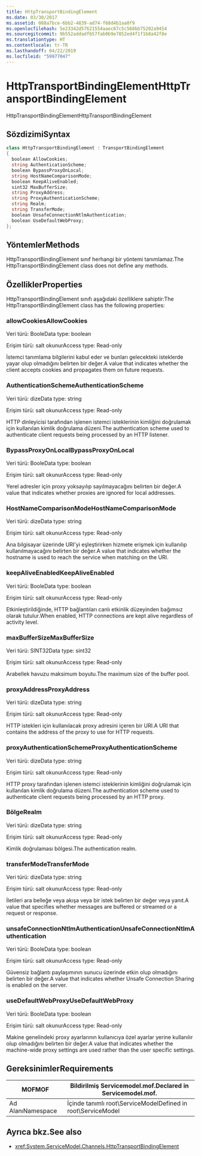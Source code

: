```yaml
---
title: HttpTransportBindingElement
ms.date: 03/30/2017
ms.assetid: 088a7bce-6bb2-4839-ad74-f68d4b1aa0f9
ms.openlocfilehash: 5e23342d57621554aaec67c5c568bb75202a9454
ms.sourcegitcommit: 9b552addadfb57fab0b9e7852ed4f1f1b8a42f8e
ms.translationtype: HT
ms.contentlocale: tr-TR
ms.lasthandoff: 04/22/2019
ms.locfileid: "59977047"
---
```

# <a name="httptransportbindingelement"></a><span data-ttu-id="71ed9-102">HttpTransportBindingElement</span><span class="sxs-lookup"><span data-stu-id="71ed9-102">HttpTransportBindingElement</span></span>
<span data-ttu-id="71ed9-103">HttpTransportBindingElement</span><span class="sxs-lookup"><span data-stu-id="71ed9-103">HttpTransportBindingElement</span></span>  
  
## <a name="syntax"></a><span data-ttu-id="71ed9-104">Sözdizimi</span><span class="sxs-lookup"><span data-stu-id="71ed9-104">Syntax</span></span>  
  
```csharp
class HttpTransportBindingElement : TransportBindingElement  
{  
  boolean AllowCookies;  
  string AuthenticationScheme;  
  boolean BypassProxyOnLocal;  
  string HostNameComparisonMode;  
  boolean KeepAliveEnabled;  
  sint32 MaxBufferSize;  
  string ProxyAddress;  
  string ProxyAuthenticationScheme;  
  string Realm;  
  string TransferMode;  
  boolean UnsafeConnectionNtlmAuthentication;  
  boolean UseDefaultWebProxy;  
};  
```  
  
## <a name="methods"></a><span data-ttu-id="71ed9-105">Yöntemler</span><span class="sxs-lookup"><span data-stu-id="71ed9-105">Methods</span></span>  
 <span data-ttu-id="71ed9-106">HttpTransportBindingElement sınıf herhangi bir yöntemi tanımlamaz.</span><span class="sxs-lookup"><span data-stu-id="71ed9-106">The HttpTransportBindingElement class does not define any methods.</span></span>  
  
## <a name="properties"></a><span data-ttu-id="71ed9-107">Özellikler</span><span class="sxs-lookup"><span data-stu-id="71ed9-107">Properties</span></span>  
 <span data-ttu-id="71ed9-108">HttpTransportBindingElement sınıfı aşağıdaki özelliklere sahiptir:</span><span class="sxs-lookup"><span data-stu-id="71ed9-108">The HttpTransportBindingElement class has the following properties:</span></span>  
  
### <a name="allowcookies"></a><span data-ttu-id="71ed9-109">allowCookies</span><span class="sxs-lookup"><span data-stu-id="71ed9-109">AllowCookies</span></span>  
 <span data-ttu-id="71ed9-110">Veri türü: Boole</span><span class="sxs-lookup"><span data-stu-id="71ed9-110">Data type: boolean</span></span>  
  
 <span data-ttu-id="71ed9-111">Erişim türü: salt okunur</span><span class="sxs-lookup"><span data-stu-id="71ed9-111">Access type: Read-only</span></span>  
  
 <span data-ttu-id="71ed9-112">İstemci tanımlama bilgilerini kabul eder ve bunları gelecekteki isteklerde yayar olup olmadığını belirten bir değer.</span><span class="sxs-lookup"><span data-stu-id="71ed9-112">A value that indicates whether the client accepts cookies and propagates them on future requests.</span></span>  
  
### <a name="authenticationscheme"></a><span data-ttu-id="71ed9-113">AuthenticationScheme</span><span class="sxs-lookup"><span data-stu-id="71ed9-113">AuthenticationScheme</span></span>  
 <span data-ttu-id="71ed9-114">Veri türü: dize</span><span class="sxs-lookup"><span data-stu-id="71ed9-114">Data type: string</span></span>  
  
 <span data-ttu-id="71ed9-115">Erişim türü: salt okunur</span><span class="sxs-lookup"><span data-stu-id="71ed9-115">Access type: Read-only</span></span>  
  
 <span data-ttu-id="71ed9-116">HTTP dinleyicisi tarafından işlenen istemci isteklerinin kimliğini doğrulamak için kullanılan kimlik doğrulama düzeni.</span><span class="sxs-lookup"><span data-stu-id="71ed9-116">The authentication scheme used to authenticate client requests being processed by an HTTP listener.</span></span>  
  
### <a name="bypassproxyonlocal"></a><span data-ttu-id="71ed9-117">BypassProxyOnLocal</span><span class="sxs-lookup"><span data-stu-id="71ed9-117">BypassProxyOnLocal</span></span>  
 <span data-ttu-id="71ed9-118">Veri türü: Boole</span><span class="sxs-lookup"><span data-stu-id="71ed9-118">Data type: boolean</span></span>  
  
 <span data-ttu-id="71ed9-119">Erişim türü: salt okunur</span><span class="sxs-lookup"><span data-stu-id="71ed9-119">Access type: Read-only</span></span>  
  
 <span data-ttu-id="71ed9-120">Yerel adresler için proxy yoksayılıp sayılmayacağını belirten bir değer.</span><span class="sxs-lookup"><span data-stu-id="71ed9-120">A value that indicates whether proxies are ignored for local addresses.</span></span>  
  
### <a name="hostnamecomparisonmode"></a><span data-ttu-id="71ed9-121">HostNameComparisonMode</span><span class="sxs-lookup"><span data-stu-id="71ed9-121">HostNameComparisonMode</span></span>  
 <span data-ttu-id="71ed9-122">Veri türü: dize</span><span class="sxs-lookup"><span data-stu-id="71ed9-122">Data type: string</span></span>  
  
 <span data-ttu-id="71ed9-123">Erişim türü: salt okunur</span><span class="sxs-lookup"><span data-stu-id="71ed9-123">Access type: Read-only</span></span>  
  
 <span data-ttu-id="71ed9-124">Ana bilgisayar üzerinde URI'yi eşleştirirken hizmete erişmek için kullanılıp kullanılmayacağını belirten bir değer.</span><span class="sxs-lookup"><span data-stu-id="71ed9-124">A value that indicates whether the hostname is used to reach the service when matching on the URI.</span></span>  
  
### <a name="keepaliveenabled"></a><span data-ttu-id="71ed9-125">keepAliveEnabled</span><span class="sxs-lookup"><span data-stu-id="71ed9-125">KeepAliveEnabled</span></span>  
 <span data-ttu-id="71ed9-126">Veri türü: Boole</span><span class="sxs-lookup"><span data-stu-id="71ed9-126">Data type: boolean</span></span>  
  
 <span data-ttu-id="71ed9-127">Erişim türü: salt okunur</span><span class="sxs-lookup"><span data-stu-id="71ed9-127">Access type: Read-only</span></span>  
  
 <span data-ttu-id="71ed9-128">Etkinleştirildiğinde, HTTP bağlantıları canlı etkinlik düzeyinden bağımsız olarak tutulur.</span><span class="sxs-lookup"><span data-stu-id="71ed9-128">When enabled, HTTP connections are kept alive regardless of activity level.</span></span>  
  
### <a name="maxbuffersize"></a><span data-ttu-id="71ed9-129">maxBufferSize</span><span class="sxs-lookup"><span data-stu-id="71ed9-129">MaxBufferSize</span></span>  
 <span data-ttu-id="71ed9-130">Veri türü: SINT32</span><span class="sxs-lookup"><span data-stu-id="71ed9-130">Data type: sint32</span></span>  
  
 <span data-ttu-id="71ed9-131">Erişim türü: salt okunur</span><span class="sxs-lookup"><span data-stu-id="71ed9-131">Access type: Read-only</span></span>  
  
 <span data-ttu-id="71ed9-132">Arabellek havuzu maksimum boyutu.</span><span class="sxs-lookup"><span data-stu-id="71ed9-132">The maximum size of the buffer pool.</span></span>  
  
### <a name="proxyaddress"></a><span data-ttu-id="71ed9-133">proxyAddress</span><span class="sxs-lookup"><span data-stu-id="71ed9-133">ProxyAddress</span></span>  
 <span data-ttu-id="71ed9-134">Veri türü: dize</span><span class="sxs-lookup"><span data-stu-id="71ed9-134">Data type: string</span></span>  
  
 <span data-ttu-id="71ed9-135">Erişim türü: salt okunur</span><span class="sxs-lookup"><span data-stu-id="71ed9-135">Access type: Read-only</span></span>  
  
 <span data-ttu-id="71ed9-136">HTTP istekleri için kullanılacak proxy adresini içeren bir URI.</span><span class="sxs-lookup"><span data-stu-id="71ed9-136">A URI that contains the address of the proxy to use for HTTP requests.</span></span>  
  
### <a name="proxyauthenticationscheme"></a><span data-ttu-id="71ed9-137">proxyAuthenticationScheme</span><span class="sxs-lookup"><span data-stu-id="71ed9-137">ProxyAuthenticationScheme</span></span>  
 <span data-ttu-id="71ed9-138">Veri türü: dize</span><span class="sxs-lookup"><span data-stu-id="71ed9-138">Data type: string</span></span>  
  
 <span data-ttu-id="71ed9-139">Erişim türü: salt okunur</span><span class="sxs-lookup"><span data-stu-id="71ed9-139">Access type: Read-only</span></span>  
  
 <span data-ttu-id="71ed9-140">HTTP proxy tarafından işlenen istemci isteklerinin kimliğini doğrulamak için kullanılan kimlik doğrulama düzeni.</span><span class="sxs-lookup"><span data-stu-id="71ed9-140">The authentication scheme used to authenticate client requests being processed by an HTTP proxy.</span></span>  
  
### <a name="realm"></a><span data-ttu-id="71ed9-141">Bölge</span><span class="sxs-lookup"><span data-stu-id="71ed9-141">Realm</span></span>  
 <span data-ttu-id="71ed9-142">Veri türü: dize</span><span class="sxs-lookup"><span data-stu-id="71ed9-142">Data type: string</span></span>  
  
 <span data-ttu-id="71ed9-143">Erişim türü: salt okunur</span><span class="sxs-lookup"><span data-stu-id="71ed9-143">Access type: Read-only</span></span>  
  
 <span data-ttu-id="71ed9-144">Kimlik doğrulaması bölgesi.</span><span class="sxs-lookup"><span data-stu-id="71ed9-144">The authentication realm.</span></span>  
  
### <a name="transfermode"></a><span data-ttu-id="71ed9-145">transferMode</span><span class="sxs-lookup"><span data-stu-id="71ed9-145">TransferMode</span></span>  
 <span data-ttu-id="71ed9-146">Veri türü: dize</span><span class="sxs-lookup"><span data-stu-id="71ed9-146">Data type: string</span></span>  
  
 <span data-ttu-id="71ed9-147">Erişim türü: salt okunur</span><span class="sxs-lookup"><span data-stu-id="71ed9-147">Access type: Read-only</span></span>  
  
 <span data-ttu-id="71ed9-148">İletileri ara belleğe veya akışa veya bir istek belirten bir değer veya yanıt.</span><span class="sxs-lookup"><span data-stu-id="71ed9-148">A value that specifies whether messages are buffered or streamed or a request or response.</span></span>  
  
### <a name="unsafeconnectionntlmauthentication"></a><span data-ttu-id="71ed9-149">unsafeConnectionNtlmAuthentication</span><span class="sxs-lookup"><span data-stu-id="71ed9-149">UnsafeConnectionNtlmAuthentication</span></span>  
 <span data-ttu-id="71ed9-150">Veri türü: Boole</span><span class="sxs-lookup"><span data-stu-id="71ed9-150">Data type: boolean</span></span>  
  
 <span data-ttu-id="71ed9-151">Erişim türü: salt okunur</span><span class="sxs-lookup"><span data-stu-id="71ed9-151">Access type: Read-only</span></span>  
  
 <span data-ttu-id="71ed9-152">Güvensiz bağlantı paylaşımının sunucu üzerinde etkin olup olmadığını belirten bir değer.</span><span class="sxs-lookup"><span data-stu-id="71ed9-152">A value that indicates whether Unsafe Connection Sharing is enabled on the server.</span></span>  
  
### <a name="usedefaultwebproxy"></a><span data-ttu-id="71ed9-153">useDefaultWebProxy</span><span class="sxs-lookup"><span data-stu-id="71ed9-153">UseDefaultWebProxy</span></span>  
 <span data-ttu-id="71ed9-154">Veri türü: Boole</span><span class="sxs-lookup"><span data-stu-id="71ed9-154">Data type: boolean</span></span>  
  
 <span data-ttu-id="71ed9-155">Erişim türü: salt okunur</span><span class="sxs-lookup"><span data-stu-id="71ed9-155">Access type: Read-only</span></span>  
  
 <span data-ttu-id="71ed9-156">Makine genelindeki proxy ayarlarının kullanıcıya özel ayarlar yerine kullanılır olup olmadığını belirten bir değer.</span><span class="sxs-lookup"><span data-stu-id="71ed9-156">A value that indicates whether the machine-wide proxy settings are used rather than the user specific settings.</span></span>  
  
## <a name="requirements"></a><span data-ttu-id="71ed9-157">Gereksinimler</span><span class="sxs-lookup"><span data-stu-id="71ed9-157">Requirements</span></span>  
  
|<span data-ttu-id="71ed9-158">MOF</span><span class="sxs-lookup"><span data-stu-id="71ed9-158">MOF</span></span>|<span data-ttu-id="71ed9-159">Bildirilmiş Servicemodel.mof.</span><span class="sxs-lookup"><span data-stu-id="71ed9-159">Declared in Servicemodel.mof.</span></span>|  
|---------|-----------------------------------|  
|<span data-ttu-id="71ed9-160">Ad Alanı</span><span class="sxs-lookup"><span data-stu-id="71ed9-160">Namespace</span></span>|<span data-ttu-id="71ed9-161">İçinde tanımlı root\ServiceModel</span><span class="sxs-lookup"><span data-stu-id="71ed9-161">Defined in root\ServiceModel</span></span>|  
  
## <a name="see-also"></a><span data-ttu-id="71ed9-162">Ayrıca bkz.</span><span class="sxs-lookup"><span data-stu-id="71ed9-162">See also</span></span>

- <xref:System.ServiceModel.Channels.HttpTransportBindingElement>
